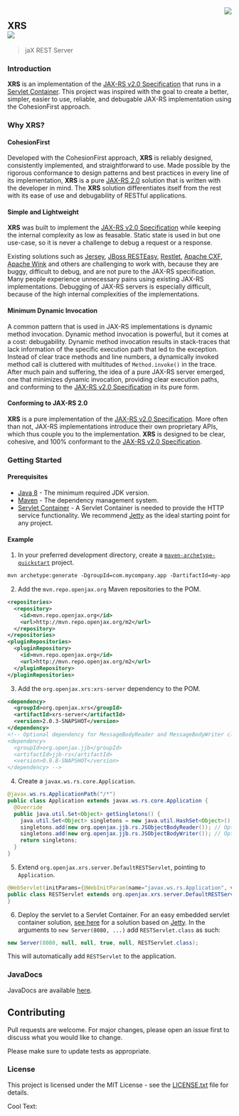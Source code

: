 <img src="https://images.cooltext.com/5195722.png" align="right">

## XRS<br><a href="https://www.openjax.org/"><img src="https://img.shields.io/badge/OpenJAX--blue.svg"></a>
> jaX REST Server

### Introduction

**XRS** is an implementation of the [JAX-RS v2.0 Specification][jax-rs-spec] that runs in a [Servlet Container][web-container]. This project was inspired with the goal to create a better, simpler, easier to use, reliable, and debugable JAX-RS implementation using the CohesionFirst approach.

### Why **XRS**?

#### CohesionFirst

Developed with the CohesionFirst approach, **XRS** is reliably designed, consistently implemented, and straightforward to use. Made possible by the rigorous conformance to design patterns and best practices in every line of its implementation, **XRS** is a pure [JAX-RS 2.0][jax-rs-spec] solution that is written with the developer in mind. The **XRS** solution differentiates itself from the rest with its ease of use and debugability of RESTful applications.

#### Simple and Lightweight

**XRS** was built to implement the [JAX-RS v2.0 Specification][jax-rs-spec] while keeping the internal complexity as low as feasable. Static state is used in but one use-case, so it is never a challenge to debug a request or a response.

Existing solutions such as [Jersey][jersey], [JBoss RESTEasy][RESTeasy], [Restlet][restlet], [Apache CXF][apache-cxf], [Apache Wink][apache-wink] and others are challenging to work with, because they are buggy, difficult to debug, and are not pure to the JAX-RS specification. Many people experience unnecessary pains using existing JAX-RS implementations. Debugging of JAX-RS servers is especially difficult, because of the high internal complexities of the implementations.

#### Minimum Dynamic Invocation

A common pattern that is used in JAX-RS implementations is dynamic method invocation. Dynamic method invocation is powerful, but it comes at a cost: debugability. Dynamic method invocation results in stack-traces that lack information of the specific execution path that led to the exception. Instead of clear trace methods and line numbers, a dynamically invoked method call is cluttered with multitudes of `Method.invoke()` in the trace. After much pain and suffering, the idea of a pure JAX-RS server emerged, one that minimizes dynamic invocation, providing clear execution paths, and conforming to the [JAX-RS v2.0 Specification][jax-rs-spec] in its pure form.

#### Conforming to JAX-RS 2.0

**XRS** is a pure implementation of the [JAX-RS v2.0 Specification][jax-rs-spec]. More often than not, JAX-RS implementations introduce their own proprietary APIs, which thus couple you to the implementation. **XRS** is designed to be clear, cohesive, and 100% conformant to the [JAX-RS v2.0 Specification][jax-rs-spec].

### Getting Started

#### Prerequisites

* [Java 8][jdk8-download] - The minimum required JDK version.
* [Maven][maven] - The dependency management system.
* [Servlet Container][web-container] - A Servlet Container is needed to provide the HTTP service functionality. We recommend [Jetty][jetty] as the ideal starting point for any project.

#### Example

1. In your preferred development directory, create a [`maven-archetype-quickstart`][maven-archetype-quickstart] project.

  ```tcsh
  mvn archetype:generate -DgroupId=com.mycompany.app -DartifactId=my-app -DarchetypeArtifactId=maven-archetype-quickstart -DinteractiveMode=false
  ```

2. Add the `mvn.repo.openjax.org` Maven repositories to the POM.

  ```xml
  <repositories>
    <repository>
      <id>mvn.repo.openjax.org</id>
      <url>http://mvn.repo.openjax.org/m2</url>
    </repository>
  </repositories>
  <pluginRepositories>
    <pluginRepository>
      <id>mvn.repo.openjax.org</id>
      <url>http://mvn.repo.openjax.org/m2</url>
    </pluginRepository>
  </pluginRepositories>
  ```

3. Add the `org.openjax.xrs:xrs-server` dependency to the POM.

  ```xml
  <dependency>
    <groupId>org.openjax.xrs</groupId>
    <artifactId>xrs-server</artifactId>
    <version>2.0.3-SNAPSHOT</version>
  </dependency>
  <!-- Optional dependency for MessageBodyReader and MessageBodyWriter classes of jJB module
  <dependency> 
    <groupId>org.openjax.jjb</groupId>
    <artifactId>jjb-rs</artifactId>
    <version>0.9.8-SNAPSHOT</version>
  </dependency> -->
  ```
  
4. Create a `javax.ws.rs.core.Application`.

  ```java
  @javax.ws.rs.ApplicationPath("/*")
  public class Application extends javax.ws.rs.core.Application {
    @Override
    public java.util.Set<Object> getSingletons() {
      java.util.Set<Object> singletons = new java.util.HashSet<Object>();
      singletons.add(new org.openjax.jjb.rs.JSObjectBodyReader()); // Optional MessageBodyReader to parse JSON messages to Java beans.
      singletons.add(new org.openjax.jjb.rs.JSObjectBodyWriter()); // Optional MessageBodyWriter to marshal Java beans to JSON messages.
      return singletons;
    }
  }
  ```

5. Extend `org.openjax.xrs.server.DefaultRESTServlet`, pointing to `Application`.

  ```java
  @WebServlet(initParams={@WebInitParam(name="javax.ws.rs.Application", value="Application")})
  public class RESTServlet extends org.openjax.xrs.server.DefaultRESTServlet {
  }
  ```

6. Deploy the servlet to a Servlet Container. For an easy embedded servlet container solution, [see here][jetty] for a solution based on [Jetty][jetty]. In the arguments to `new Server(8080, ...)` add `RESTServlet.class` as such:

  ```java
  new Server(8080, null, null, true, null, RESTServlet.class);
  ```

  This will automatically add `RESTServlet` to the application.

### JavaDocs

JavaDocs are available [here](https://xrs.openjax.org/javadocs/).

## Contributing

Pull requests are welcome. For major changes, please open an issue first to discuss what you would like to change.

Please make sure to update tests as appropriate.

### License

This project is licensed under the MIT License - see the [LICENSE.txt](LICENSE.txt) file for details.

<a href="http://cooltext.com" target="_top"><img src="https://cooltext.com/images/ct_pixel.gif" width="80" height="15" alt="Cool Text: Logo and Graphics Generator" border="0" /></a>

[apache-cxf]: http://cxf.apache.org/
[apache-wink]: https://wink.apache.org/
[jetty]: /../../../../easyjax/jetty
[jax-rs-spec]: http://download.oracle.com/otn-pub/jcp/jaxrs-2_0_rev_A-mrel-eval-spec/jsr339-jaxrs-2.0-final-spec.pdf
[jdk8-download]: http://www.oracle.com/technetwork/java/javase/downloads/jdk8-downloads-2133151.html
[jersey]: https://jersey.java.net/
[jetty]: http://www.eclipse.org/jetty/
[maven-archetype-quickstart]: http://maven.apache.org/archetypes/maven-archetype-quickstart/
[maven]: https://maven.apache.org/
[RESTeasy]: http://resteasy.jboss.org/
[restlet]: https://restlet.com/
[web-container]: https://en.wikipedia.org/wiki/Web_container